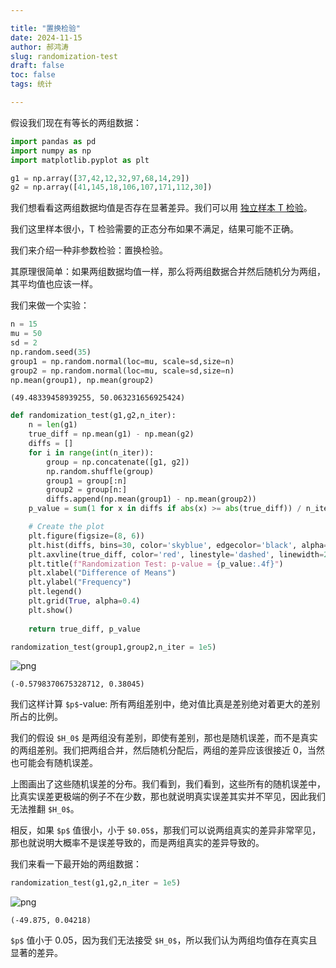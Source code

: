```yaml
---

title: "置换检验"
date: 2024-11-15
author: 郝鸿涛
slug: randomization-test
draft: false
toc: false
tags: 统计

---
```


假设我们现在有等长的两组数据：


```python
import pandas as pd 
import numpy as np 
import matplotlib.pyplot as plt
```


```python
g1 = np.array([37,42,12,32,97,68,14,29])
g2 = np.array([41,145,18,106,107,171,112,30])
```

我们想看看这两组数据均值是否存在显著差异。我们可以用 [独立样本 T 检验](https://hongtaoh.com/cn/2024/10/22/2-sample-t/#%E7%8B%AC%E7%AB%8B%E6%A0%B7%E6%9C%AC)。

我们这里样本很小，T 检验需要的正态分布如果不满足，结果可能不正确。

我们来介绍一种非参数检验：置换检验。

其原理很简单：如果两组数据均值一样，那么将两组数据合并然后随机分为两组，其平均值也应该一样。

我们来做一个实验：


```python
n = 15
mu = 50
sd = 2
np.random.seed(35)
group1 = np.random.normal(loc=mu, scale=sd,size=n)
group2 = np.random.normal(loc=mu, scale=sd,size=n)
np.mean(group1), np.mean(group2)
```




    (49.48339458939255, 50.063231656925424)




```python
def randomization_test(g1,g2,n_iter):
    n = len(g1)
    true_diff = np.mean(g1) - np.mean(g2)
    diffs = []
    for i in range(int(n_iter)):
        group = np.concatenate([g1, g2])
        np.random.shuffle(group)
        group1 = group[:n]
        group2 = group[n:]
        diffs.append(np.mean(group1) - np.mean(group2))
    p_value = sum(1 for x in diffs if abs(x) >= abs(true_diff)) / n_iter

    # Create the plot
    plt.figure(figsize=(8, 6))
    plt.hist(diffs, bins=30, color='skyblue', edgecolor='black', alpha=0.7)
    plt.axvline(true_diff, color='red', linestyle='dashed', linewidth=2, label=f"True Diff: {true_diff:.4f}")
    plt.title(f"Randomization Test: p-value = {p_value:.4f}")
    plt.xlabel("Difference of Means")
    plt.ylabel("Frequency")
    plt.legend()
    plt.grid(True, alpha=0.4)
    plt.show()
    
    return true_diff, p_value
```


```python
randomization_test(group1,group2,n_iter = 1e5)
```


    
![png](/cn/blog/2024-11-15-rt_files/2024-11-15-rt_7_0.png)
    





    (-0.5798370675328712, 0.38045)



我们这样计算 `$p$`-value: 所有两组差别中，绝对值比真是差别绝对着更大的差别所占的比例。

我们的假设 `$H_0$` 是两组没有差别，即使有差别，那也是随机误差，而不是真实的两组差别。我们把两组合并，然后随机分配后，两组的差异应该很接近 0，当然也可能会有随机误差。

上图画出了这些随机误差的分布。我们看到，我们看到，这些所有的随机误差中，比真实误差更极端的例子不在少数，那也就说明真实误差其实并不罕见，因此我们无法推翻 `$H_0$`。

相反，如果 `$p$` 值很小，小于 `$0.05$`，那我们可以说两组真实的差异非常罕见，那也就说明大概率不是误差导致的，而是两组真实的差异导致的。

我们来看一下最开始的两组数据：


```python
randomization_test(g1,g2,n_iter = 1e5)
```


    
![png](/cn/blog/2024-11-15-rt_files/2024-11-15-rt_9_0.png)
    





    (-49.875, 0.04218)



`$p$` 值小于 0.05，因为我们无法接受 `$H_0$`，所以我们认为两组均值存在真实且显著的差异。
